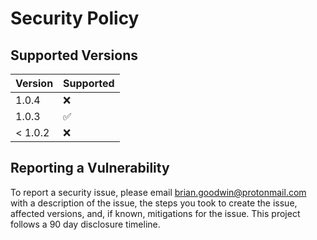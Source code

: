 # Security Policy

## Supported Versions

| Version | Supported          |
| ------- | ------------------ |
| 1.0.4   | :x: |
| 1.0.3   | :white_check_mark:                |
| < 1.0.2   | :x:                |

## Reporting a Vulnerability

To report a security issue, please email brian.goodwin@protonmail.com with a description of the issue, the steps you took to create the issue, affected versions, and, if known, mitigations for the issue. This project follows a 90 day disclosure timeline.

